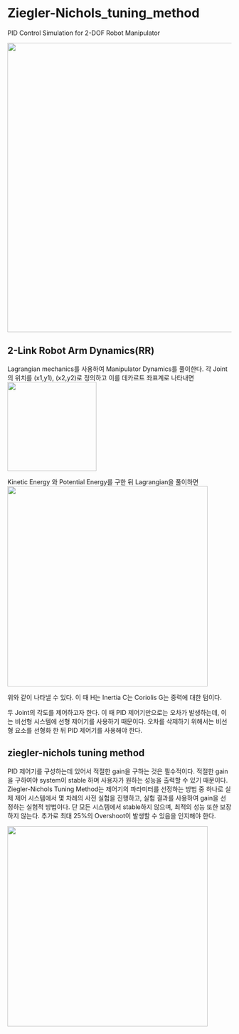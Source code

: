 # Ziegler-Nichols_tuning_method
PID Control Simulation for 2-DOF Robot Manipulator 

<img src="https://user-images.githubusercontent.com/54099930/109504364-d207ff80-7ade-11eb-95ac-ff875979cc07.jpg" width="650">

## 2-Link Robot Arm Dynamics(RR)
Lagrangian mechanics를 사용하여 Manipulator Dynamics를 풀이한다.
각 Joint의 위치를 (x1,y1), (x2,y2)로 정의하고 이를 데카르트 좌표계로 나타내면
<img src="https://user-images.githubusercontent.com/54099930/109504886-62464480-7adf-11eb-8155-3a57728ed130.jpg" width="200">

Kinetic Energy 와 Potential Energy를 구한 뒤 Lagrangian을 풀이하면
<img src="https://user-images.githubusercontent.com/54099930/109505738-44c5aa80-7ae0-11eb-9d0f-a9135214a228.jpg" width="450">

위와 같이 나타낼 수 있다. 이 때 H는 Inertia C는 Coriolis G는 중력에 대한 텀이다.

두 Joint의 각도를 제어하고자 한다. 이 때 PID 제어기만으로는 오차가 발생하는데, 이는 비선형 시스템에 선형 제어기를 사용하기 때문이다. 오차를 삭제하기 위해서는 비선형 요소를 선형화 한 뒤 PID 제어기를 사용해야 한다.

## ziegler-nichols tuning method

PID 제어기를 구성하는데 있어서 적절한 gain을 구하는 것은 필수적이다. 적절한 gain을 구하여야 system이 stable 하며 사용자가 원하는 성능을 출력할 수 있기 때문이다.
Ziegler-Nichols Tuning Method는 제어기의 파라미터를 선정하는 방법 중 하나로 실제 제어 시스템에서 몇 차례의 사전 실험을 진행하고, 실험 결과를 사용하여 gain을 선정하는 실험적 방법이다. 단 모든 시스템에서 stable하지 않으며, 최적의 성능 또한 보장하지 않는다. 추가로 최대 25%의 Overshoot이 발생할 수 있음을 인지해야 한다.

<img src="https://user-images.githubusercontent.com/54099930/109508500-4644a200-7ae3-11eb-915d-6f0e17f532ba.jpg" width="450">


